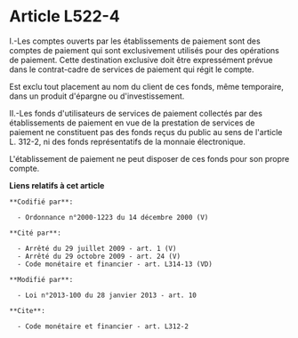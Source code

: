 # Article L522-4

I.-Les comptes ouverts par les établissements de paiement sont des comptes de paiement qui sont exclusivement utilisés pour
des opérations de paiement. Cette destination exclusive doit être expressément prévue dans le contrat-cadre de services de
paiement qui régit le compte. 

Est exclu tout placement au nom du client de ces fonds, même temporaire, dans un produit d'épargne ou d'investissement. 

II.-Les fonds d'utilisateurs de services de paiement collectés par des établissements de paiement en vue de la prestation de
services de paiement ne constituent pas des fonds reçus du public au sens de l'article L. 312-2, ni des fonds représentatifs
de la monnaie électronique. 

L'établissement de paiement ne peut disposer de ces fonds pour son propre compte.

**Liens relatifs à cet article**

	**Codifié par**:

	  - Ordonnance n°2000-1223 du 14 décembre 2000 (V)

	**Cité par**:

	  - Arrêté du 29 juillet 2009 - art. 1 (V)
	  - Arrêté du 29 octobre 2009 - art. 24 (V)
	  - Code monétaire et financier - art. L314-13 (VD)

	**Modifié par**:

	  - Loi n°2013-100 du 28 janvier 2013 - art. 10

	**Cite**:

	  - Code monétaire et financier - art. L312-2
